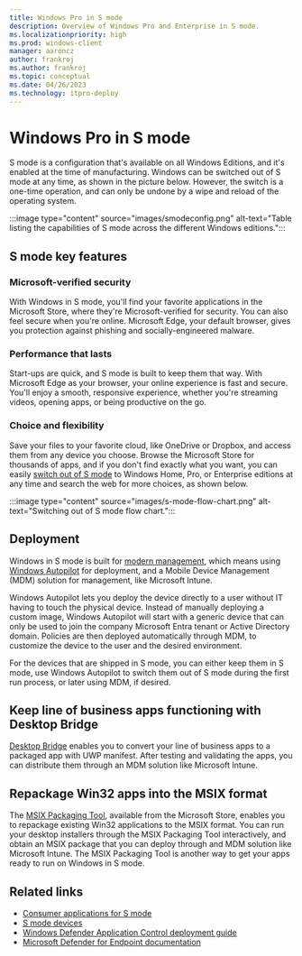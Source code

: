 ```yaml
---
title: Windows Pro in S mode
description: Overview of Windows Pro and Enterprise in S mode.
ms.localizationpriority: high
ms.prod: windows-client
manager: aaroncz
author: frankroj
ms.author: frankroj
ms.topic: conceptual
ms.date: 04/26/2023
ms.technology: itpro-deploy
---
```


# Windows Pro in S mode

S mode is a configuration that's available on all Windows Editions, and it's enabled at the time of manufacturing. Windows can be switched out of S mode at any time, as shown in the  picture below. However, the switch is a one-time operation, and can only be undone by a wipe and reload of the operating system.

:::image type="content" source="images/smodeconfig.png" alt-text="Table listing the capabilities of S mode across the different Windows editions.":::

## S mode key features

### Microsoft-verified security

With Windows in S mode, you'll find your favorite applications in the Microsoft Store, where they're Microsoft-verified for security. You can also feel secure when you're online. Microsoft Edge, your default browser, gives you protection against phishing and socially-engineered malware.

### Performance that lasts

Start-ups are quick, and S mode is built to keep them that way. With Microsoft Edge as your browser, your online experience is fast and secure. You'll enjoy a smooth, responsive experience, whether you're streaming videos, opening apps, or being productive on the go.

### Choice and flexibility

Save your files to your favorite cloud, like OneDrive or Dropbox, and access them from any device you choose. Browse the Microsoft Store for thousands of apps, and if you don't find exactly what you want, you can easily [switch out of S mode](./windows-10-pro-in-s-mode.md) to Windows Home, Pro, or Enterprise editions at any time and search the web for more choices, as shown below.

:::image type="content" source="images/s-mode-flow-chart.png" alt-text="Switching out of S mode flow chart.":::

## Deployment

Windows in S mode is built for [modern management](/windows/client-management/manage-windows-10-in-your-organization-modern-management), which means using [Windows Autopilot](/mem/autopilot/windows-autopilot) for deployment, and a Mobile Device Management (MDM) solution for management, like Microsoft Intune.

Windows Autopilot lets you deploy the device directly to a user without IT having to touch the physical device. Instead of manually deploying a custom image, Windows Autopilot will start with a generic device that can only be used to join the company Microsoft Entra tenant or Active Directory domain. Policies are then deployed automatically through MDM, to customize the device to the user and the desired environment.

For the devices that are shipped in S mode, you can either keep them in S mode, use Windows Autopilot to switch them out of S mode during the first run process, or later using MDM, if desired.

## Keep line of business apps functioning with Desktop Bridge

[Desktop Bridge](/windows/uwp/porting/desktop-to-uwp-root) enables you to convert your line of business apps to a packaged app with UWP manifest. After testing and validating the apps, you can distribute them through an MDM solution like Microsoft Intune.

## Repackage Win32 apps into the MSIX format

The [MSIX Packaging Tool](/windows/application-management/msix-app-packaging-tool), available from the Microsoft Store, enables you to repackage existing Win32 applications to the MSIX format. You can run your desktop installers through the MSIX Packaging Tool interactively, and obtain an MSIX package that you can deploy through and MDM solution like Microsoft Intune. The MSIX Packaging Tool is another way to get your apps ready to run on Windows in S mode.

## Related links

- [Consumer applications for S mode](https://www.microsoft.com/windows/s-mode)
- [S mode devices](https://www.microsoft.com/windows/view-all-devices)
- [Windows Defender Application Control deployment guide](/windows/security/threat-protection/windows-defender-application-control/windows-defender-application-control-deployment-guide)
- [Microsoft Defender for Endpoint documentation](/microsoft-365/security/defender-endpoint/)

